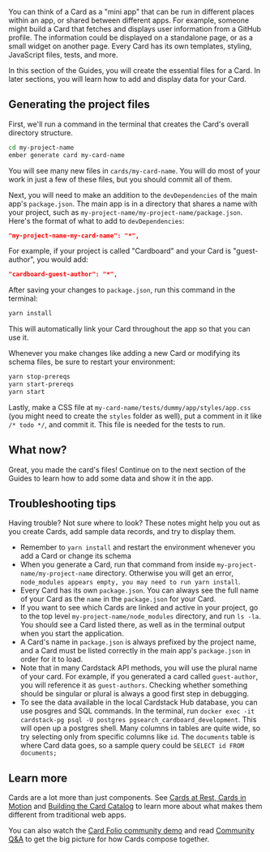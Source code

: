 You can think of a Card as a "mini app" that can be run in different places within an app, or shared between different apps.
For example, someone might build a Card that fetches and displays user information from a GitHub profile.
The information could be displayed on a standalone page, or as a small widget on another page.
Every Card has its own templates, styling, JavaScript files, tests, and more.

In this section of the Guides, you will create the essential files for a Card.
In later sections, you will learn how to add and display data for your Card.

## Generating the project files

First, we'll run a command in the terminal that creates the Card's overall directory structure.

```bash
cd my-project-name
ember generate card my-card-name
```

You will see many new files in `cards/my-card-name`. You will do most of your work in just a few of these files,
but you should commit all of them.

Next, you will need to make an addition to the `devDependencies` of the main app's `package.json`. The main app is in a directory that shares a name with your project, such as `my-project-name/my-project-name/package.json`. Here's the format of what to add to `devDependencies`:

```json
"my-project-name-my-card-name": "*",
```

For example, if your project is called "Cardboard" and your Card is "guest-author", you would add:

```json
"cardboard-guest-author": "*",
```

After saving your changes to `package.json`, run this command in the terminal:

```bash
yarn install
```

This will automatically link your Card throughout the app so that you can use it.

Whenever you make changes like adding a new Card or modifying its schema files, be sure to restart
your environment:

```bash
yarn stop-prereqs
yarn start-prereqs
yarn start
```

Lastly, make a CSS file at `my-card-name/tests/dummy/app/styles/app.css` (you might need to create the `styles` folder as well), put a comment in it like `/* todo */`, and commit it. This file is needed for the tests to run.

## What now?

Great, you made the card's files! Continue on to the next section of the Guides to learn how to add some data and show it in the app.

## Troubleshooting tips

Having trouble? Not sure where to look? These notes might help you out as you create Cards, add sample data records, and try to display them.

- Remember to `yarn install` and restart the environment whenever you add a Card or change its schema
- When you generate a Card, run that command from inside `my-project-name/my-project-name` directory.
Otherwise you will get an error, `node_modules appears empty, you may need to run yarn install`.
- Every Card has its own `package.json`. You can always see the full name of your Card as the `name` in the `package.json` for your Card.
- If you want to see which Cards are linked and active in your project, go to the top level
`my-project-name/node_modules` directory, and run `ls -la`. You should see a Card listed there, as well as in the terminal output when you start the application.
- A Card's name in `package.json` is always prefixed by the project name, and a Card must be listed correctly in the main app's `package.json` in order for it to load.
- Note that in many Cardstack API methods, you will use the plural name of your card. For example, if you generated a card called `guest-author`, you will reference it as `guest-authors`. Checking whether something should be singular or plural is always a good first step in debugging.
- To see the data available in the local Cardstack Hub database, you can use posgres and SQL commands. In the terminal, run `docker exec -it cardstack-pg psql -U postgres pgsearch_cardboard_development`. This will open up a postgres shell. Many columns in tables are quite wide, so try selecting only from specific columns like `id`. The `documents` table is where Card data goes, so a sample query could be `SELECT id FROM documents;`

## Learn more

Cards are a lot more than just components. See [Cards at Rest, Cards in Motion](https://medium.com/cardstack/cards-at-rest-cards-in-motion-4a0f88a8b6c5) and [Building the Card Catalog](https://medium.com/cardstack/building-the-card-catalog-bf034445d05e) to learn more about what makes them different from traditional web apps.

You can also watch the [Card Folio community demo](https://medium.com/cardstack/cardstacks-card-folio-app-community-demo-c81b873ab596) and read [Community Q&A](https://medium.com/cardstack/community-q-a-the-card-folio-app-c07125a2e18d) to get the big picture for how Cards compose together.
